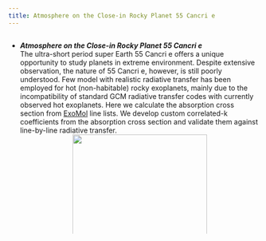 ```yaml
---
title: Atmosphere on the Close-in Rocky Planet 55 Cancri e
---
```


<div style="height:400px;overflow:auto;">
<b>  </b>
<ul>
	<li>
	<em><b>Atmosphere on the Close-in Rocky Planet 55 Cancri e</b></em><br>
<!-- .... -->
    The ultra-short period super Earth 55 Cancri e offers a unique opportunity to study planets in extreme environment. Despite extensive observation, the nature of 55 Cancri e, however, is still poorly understood. Few model with realistic radiative transfer has been employed for hot (non-habitable) rocky exoplanets, mainly due to the incompatibility of standard GCM radiative transfer codes with currently observed hot exoplanets. Here we calculate the absorption cross section from <a href="www.exomol.com">ExoMol</a> line lists. We develop custom correlated-k coefficients from the absorption cross section and validate them against line-by-line radiative transfer. 
    <div align="center">
    <img src="https://ruizhizhan.github.io/images/cross_sec_co2.png" width="75%"><br>
    </div>
    <font color=grey size=2em>Absorption cross section of CO<sub>2</sub> at Earth Temperature (300 K) and typical temperature on substellar point of 55 Cnc e (3500K) assuming 1 bar pressure. The two lines are clearly distinguished. So the standard GCM radiative transfer for Earth cannot be applied to 55 cnc e. </font><br><br><br>
    We then perform GCM simulations with non-grey radiative transfer, <a href="execlim.github.io/Isca/">Isca</a> coupled with <a href="code.metoffice.gov.uk/trac/socrates">SOCRATES</a>, to model the atmospheres on 55 Cancri e.<br>
    <div align="center">
    <img src="https://ruizhizhan.github.io/images/pipeline.png" width="95%"><br>
    </div>
    <font color=grey size=2em>The gas absorption in our model includes molecular spectrum (including UV absorption) and collision induced absorption (CIA). </font><br><br><br>
    Our simulations suggest the secondary atmosphere on 55 Cancri e should be <b>thick and carbon dioxide rich</b>.<br>
    Observations from Spitzer and JWST reported significant time variability in the secondary eclipse depth of 55 Cancri e. However, our result suggests that clearsky atmosphere variability is much weaker than observed.
    <br>
    </li>
<!-- .... -->
</ul>
</div>
 <br>
